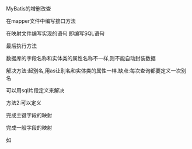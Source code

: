 MyBatis的增删改查

在mapper文件中编写接口方法

在映射文件编写实现的语句 即编写SQL语句

最后执行方法

数据库的字段名称和实体类的属性名称不一样,则不能自动封装数据

解决方法:起别名,用as让别名和实体类的属性一样.缺点:每次查询都要定义一次别名

可以用sql片段定义来解决

方法2:可以定义<resutlMap>

<resultMap id="唯一标识" type="类型,支持别名">

<id>完成主键字段的映射

<result>完成一般字段的映射

如<result column="列的名称" property="属性名"/>



</resultMap>

